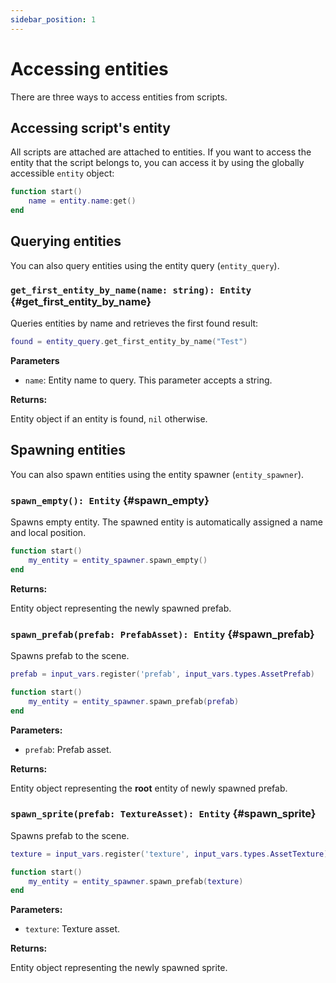 ```yaml
---
sidebar_position: 1
---
```


# Accessing entities

There are three ways to access entities from scripts.

## Accessing script's entity

All scripts are attached are attached to entities. If you want to access the entity that the script belongs to, you can access it by using the globally accessible `entity` object:

```lua
function start()
    name = entity.name:get()
end
```

## Querying entities

You can also query entities using the entity query (`entity_query`).

### `get_first_entity_by_name(name: string): Entity` {#get_first_entity_by_name}

Queries entities by name and retrieves the first found result:

```lua
found = entity_query.get_first_entity_by_name("Test")
```

**Parameters**

- `name`: Entity name to query. This parameter accepts a string.

**Returns:**

Entity object if an entity is found, `nil` otherwise.

## Spawning entities

You can also spawn entities using the entity spawner (`entity_spawner`).

### `spawn_empty(): Entity` {#spawn_empty}

Spawns empty entity. The spawned entity is automatically assigned a name and local position.

```lua
function start()
    my_entity = entity_spawner.spawn_empty()
end
```

**Returns:**

Entity object representing the newly spawned prefab.

### `spawn_prefab(prefab: PrefabAsset): Entity` {#spawn_prefab}

Spawns prefab to the scene.

```lua
prefab = input_vars.register('prefab', input_vars.types.AssetPrefab)

function start()
    my_entity = entity_spawner.spawn_prefab(prefab)
end
```

**Parameters:**

- `prefab`: Prefab asset.

**Returns:**

Entity object representing the **root** entity of newly spawned prefab.

### `spawn_sprite(prefab: TextureAsset): Entity` {#spawn_sprite}

Spawns prefab to the scene.

```lua
texture = input_vars.register('texture', input_vars.types.AssetTexture)

function start()
    my_entity = entity_spawner.spawn_prefab(texture)
end
```

**Parameters:**

- `texture`: Texture asset.

**Returns:**

Entity object representing the newly spawned sprite.
